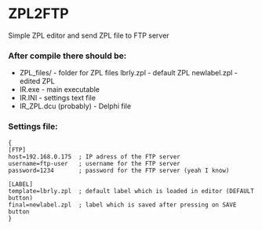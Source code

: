 # ZPL2FTP
Simple ZPL editor and send ZPL file to FTP server

### After compile there should be:
- ZPL_files/              - folder for ZPL files
    lbrly.zpl             - default ZPL
    newlabel.zpl          - edited ZPL
- IR.exe                  - main executable
- IR.INI                  - settings text file
- IR_ZPL.dcu (probably)   - Delphi file

### Settings file:
```
{
[FTP]
host=192.168.0.175  ; IP adress of the FTP server
username=ftp-user   ; username for the FTP server
password=1234       ; password for the FTP server (yeah I know)

[LABEL]
template=lbrly.zpl  ; default label which is loaded in editor (DEFAULT button)
final=newlabel.zpl  ; label which is saved after pressing on SAVE button
}
```

